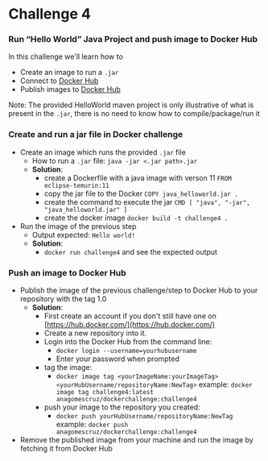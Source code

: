 # Challenge 4

### Run “Hello World” Java Project and push image to Docker Hub

In this challenge we'll learn how to

- Create an image to run a `.jar`
- Connect to [Docker Hub](https://hub.docker.com/)
- Publish images to [Docker Hub](https://hub.docker.com/)

Note: The provided HelloWorld maven project is only illustrative of what is present in the
`.jar`, there is no need to know how to compile/package/run it

### Create and run a jar file in Docker challenge

- Create an image which runs the provided `.jar` file
  - How to run a `.jar` file: `java -jar <.jar path>.jar`
  - **Solution**:
    - create a Dockerfile with a java image with verson 11
      `FROM eclipse-temurin:11`
    - copy the jar file to the Docker
      `COPY java_helloworld.jar .`
    - create the command to execute the jar
      `CMD [ "java", "-jar", "java_helloworld.jar" ]`
    - create the docker image
      `docker build -t challenge4 .`
- Run the image of the previous step
  - Output expected: `Hello world!`
  - **Solution**:
    - `docker run challenge4` and see the expected output

### Push an image to Docker Hub

- Publish the image of the previous challenge/step to Docker Hub to your repository with the tag 1.0
  - **Solution**:
    - First create an account if you don't still have one on [https://hub.docker.com/](https://hub.docker.com/)
    - Create a new repository into it.
    - Login into the Docker Hub from the command line:
      - `docker login --username=yourhubusername`
      - Enter your password when prompted
    - tag the image:
      - `docker image tag <yourImageName:yourImageTag> <yourHubUsername/repositoryName:NewTag>`
        example: `docker image tag challenge4:latest anagomescruz/dockerchallenge:challenge4`
    - push your image to the repository you created:
      - `docker push yourHubUsername/repositoryName:NewTag`
        example: `docker push anagomescruz/dockerchallenge:challenge4`
- Remove the published image from your machine and run the image by fetching it from Docker Hub
  

